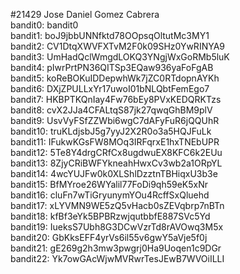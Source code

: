#21429 Jose Daniel Gomez Cabrera<br>
bandit0: bandit0<br>
bandit1: boJ9jbbUNNfktd78OOpsqOltutMc3MY1<br>
bandit2: CV1DtqXWVFXTvM2F0k09SHz0YwRINYA9<br>
bandit3: UmHadQclWmgdLOKQ3YNgjWxGoRMb5luK<br>
bandit4: pIwrPrtPN36QITSp3EQaw936yaFoFgAB<br>
bandit5: koReBOKuIDDepwhWk7jZC0RTdopnAYKh<br>
bandit6: DXjZPULLxYr17uwoI01bNLQbtFemEgo7<br>
bandit7: HKBPTKQnIay4Fw76bEy8PVxKEDQRKTzs<br>
bandit8: cvX2JJa4CFALtqS87jk27qwqGhBM9plV<br>
bandit9: UsvVyFSfZZWbi6wgC7dAFyFuR6jQQUhR<br>
bandit10: truKLdjsbJ5g7yyJ2X2R0o3a5HQJFuLk<br>
bandit11: IFukwKGsFW8MOq3IRFqrxE1hxTNEbUPR<br>
bandit12: 5Te8Y4drgCRfCx8ugdwuEX8KFC6k2EUu<br>
bandit13: 8ZjyCRiBWFYkneahHwxCv3wb2a1ORpYL<br>
bandit14: 4wcYUJFw0k0XLShlDzztnTBHiqxU3b3e<br>
bandit15: BfMYroe26WYalil77FoDi9qh59eK5xNr<br>
bandit16: cluFn7wTiGryunymYOu4RcffSxQluehd<br>
bandit17: xLYVMN9WE5zQ5vHacb0sZEVqbrp7nBTn<br>
bandit18: kfBf3eYk5BPBRzwjqutbbfE887SVc5Yd<br>
bandit19: IueksS7Ubh8G3DCwVzrTd8rAVOwq3M5x<br>
bandit20: GbKksEFF4yrVs6il55v6gwY5aVje5f0j<br>
bandit21: gE269g2h3mw3pwgrj0Ha9Uoqen1c9DGr<br>
bandit22: Yk7owGAcWjwMVRwrTesJEwB7WVOiILLI<br>